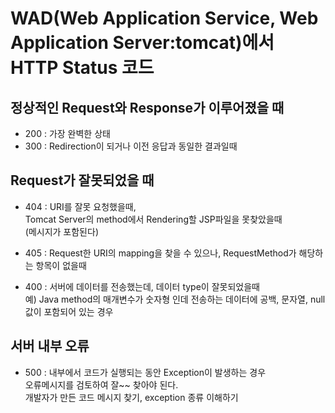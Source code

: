 # WAD(Web Application Service, Web Application Server:tomcat)에서 HTTP Status 코드

## 정상적인 Request와 Response가 이루어졌을 때
* 200 : 가장 완벽한 상태
* 300 : Redirection이 되거나 이전 응답과 동일한 결과일때

## Request가 잘못되었을 때
* 404 : URI를 잘못 요청했을때,  
Tomcat Server의 method에서 Rendering할 JSP파일을 못찾았을때  
(메시지가 포함된다)

* 405 : Request한 URI의 mapping을 찾을 수 있으나, RequestMethod가 해당하는 항목이 없을때

* 400 : 서버에 데이터를 전송했는데, 데이터 type이 잘못되었을때  
예) Java method의 매개변수가 숫자형 인데 전송하는 데이터에 공백, 문자열, null 값이 포함되어 있는 경우

## 서버 내부 오류
* 500 : 내부에서 코드가 실행되는 동안 Exception이 발생하는 경우  
오류메시지를 검토하여 잘~~ 찾아야 된다.  
개발자가 만든 코드 메시지 찾기, exception 종류 이해하기
